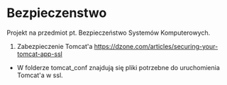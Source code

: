 # Bezpieczenstwo
Projekt na przedmiot pt. Bezpieczeństwo Systemów Komputerowych.

1. Zabezpieczenie Tomcat'a 
https://dzone.com/articles/securing-your-tomcat-app-ssl
* W folderze tomcat_conf znajdują się pliki potrzebne do uruchomienia Tomcat'a w ssl.
